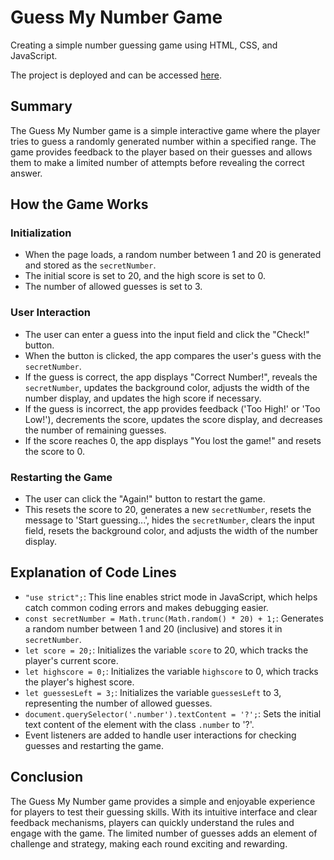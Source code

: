# Guess My Number Game

Creating a simple number guessing game using HTML, CSS, and JavaScript.

The project is deployed and can be accessed [here](https://guess-my-number-game-2024.netlify.app/).

## Summary

The Guess My Number game is a simple interactive game where the player tries to guess a randomly generated number within a specified range. The game provides feedback to the player based on their guesses and allows them to make a limited number of attempts before revealing the correct answer.

## How the Game Works

### Initialization

- When the page loads, a random number between 1 and 20 is generated and stored as the `secretNumber`.
- The initial score is set to 20, and the high score is set to 0.
- The number of allowed guesses is set to 3.

### User Interaction

- The user can enter a guess into the input field and click the "Check!" button.
- When the button is clicked, the app compares the user's guess with the `secretNumber`.
- If the guess is correct, the app displays "Correct Number!", reveals the `secretNumber`, updates the background color, adjusts the width of the number display, and updates the high score if necessary.
- If the guess is incorrect, the app provides feedback ('Too High!' or 'Too Low!'), decrements the score, updates the score display, and decreases the number of remaining guesses.
- If the score reaches 0, the app displays "You lost the game!" and resets the score to 0.

### Restarting the Game

- The user can click the "Again!" button to restart the game.
- This resets the score to 20, generates a new `secretNumber`, resets the message to 'Start guessing...', hides the `secretNumber`, clears the input field, resets the background color, and adjusts the width of the number display.

## Explanation of Code Lines

- `"use strict";`: This line enables strict mode in JavaScript, which helps catch common coding errors and makes debugging easier.
- `const secretNumber = Math.trunc(Math.random() * 20) + 1;`: Generates a random number between 1 and 20 (inclusive) and stores it in `secretNumber`.
- `let score = 20;`: Initializes the variable `score` to 20, which tracks the player's current score.
- `let highscore = 0;`: Initializes the variable `highscore` to 0, which tracks the player's highest score.
- `let guessesLeft = 3;`: Initializes the variable `guessesLeft` to 3, representing the number of allowed guesses.
- `document.querySelector('.number').textContent = '?';`: Sets the initial text content of the element with the class `.number` to '?'.
- Event listeners are added to handle user interactions for checking guesses and restarting the game.

## Conclusion

The Guess My Number game provides a simple and enjoyable experience for players to test their guessing skills. With its intuitive interface and clear feedback mechanisms, players can quickly understand the rules and engage with the game. The limited number of guesses adds an element of challenge and strategy, making each round exciting and rewarding.
